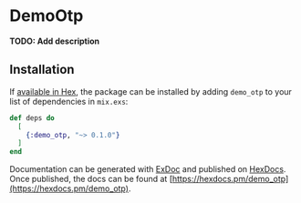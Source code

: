 # DemoOtp

**TODO: Add description**

## Installation

If [available in Hex](https://hex.pm/docs/publish), the package can be installed
by adding `demo_otp` to your list of dependencies in `mix.exs`:

```elixir
def deps do
  [
    {:demo_otp, "~> 0.1.0"}
  ]
end
```

Documentation can be generated with [ExDoc](https://github.com/elixir-lang/ex_doc)
and published on [HexDocs](https://hexdocs.pm). Once published, the docs can
be found at [https://hexdocs.pm/demo_otp](https://hexdocs.pm/demo_otp).

